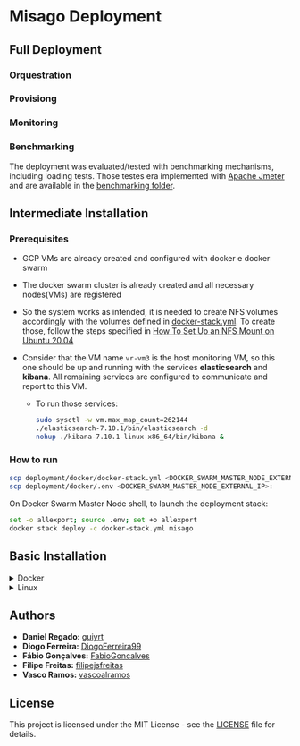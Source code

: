 # Misago Deployment

## Full Deployment

### Orquestration

### Provisiong

### Monitoring

### Benchmarking

The deployment was evaluated/tested with benchmarking mechanisms, including loading tests. Those testes era implemented with [Apache Jmeter](https://jmeter.apache.org) and are available in the [benchmarking folder](benchmarking).

## Intermediate Installation

### Prerequisites

-   GCP VMs are already created and configured with docker e docker swarm
-   The docker swarm cluster is already created and all necessary nodes(VMs) are registered
-   So the system works as intended, it is needed to create NFS volumes accordingly with the volumes defined in [docker-stack.yml](deployment/docker/docker-stack.yml). To create those, follow the steps specified in [
    How To Set Up an NFS Mount on Ubuntu 20.04](https://www.digitalocean.com/community/tutorials/how-to-set-up-an-nfs-mount-on-ubuntu-20-04)
-   Consider that the VM name `vr-vm3` is the host monitoring VM, so this one should be up and running with the services **elasticsearch** and **kibana**.
    All remaining services are configured to communicate and report to this VM.

    -   To run those services:

        ```bash
        sudo sysctl -w vm.max_map_count=262144
        ./elasticsearch-7.10.1/bin/elasticsearch -d
        nohup ./kibana-7.10.1-linux-x86_64/bin/kibana &
        ```

### How to run

```bash
scp deployment/docker/docker-stack.yml <DOCKER_SWARM_MASTER_NODE_EXTERNAL_IP>:
scp deployment/docker/.env <DOCKER_SWARM_MASTER_NODE_EXTERNAL_IP>:
```

On Docker Swarm Master Node shell, to launch the deployment stack:

```bash
set -o allexport; source .env; set +o allexport
docker stack deploy -c docker-stack.yml misago
```

## Basic Installation

<details>
  <summary>Docker</summary>
  
  The Docker deployment contains four components in four containers:
   - The Frontend Web Server
   - The Postgres Database
   - The Redis Cache
   - The Celery Job Queue
  To run all of this, use docker-compose on the main directory:
  ```bash
  cd deployment/docker && docker-compose up -d && cd ../..
  ```
</details>

<details>
  <summary>Linux</summary>
  
  Run this to:
   - create two distinct VMs
   - create DB
   - run all services 
  ```bash
  cd deployment/linux && vagrant up && cd ../..
  ```
</details>

## Authors

-   **Daniel Regado:** [guiyrt](https://github.com/guiyrt)
-   **Diogo Ferreira:** [DiogoFerreira99](https://github.com/DiogoFerreira99)
-   **Fábio Gonçalves:** [FabioGoncalves](https://github.com/FabioGoncalves)
-   **Filipe Freitas:** [filipejsfreitas](https://github.com/filipejsfreitas)
-   **Vasco Ramos:** [vascoalramos](https://vascoalramos.me)

## License

This project is licensed under the MIT License - see the [LICENSE](LICENSE) file for details.
